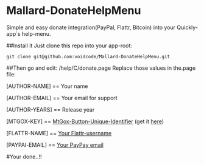 Mallard-DonateHelpMenu
======================

Simple and easy donate integration(PayPal, Flattr, Bitcoin) into your Quickly-app´s help-menu.

##Install it
Just clone this repo into your app-root:

    git clone git@github.com:voidcode/Mallard-DonateHelpMenu.git    

##Then go and edit: /help/C/donate.page
Replace those values in the.page file:

[AUTHOR-NAME] == Your name

[AUTHOR-EMAIL] == Your email for support

[AUTHOR-YEARS] == Release year

[MTGOX-KEY] == [MtGox-Button-Unique-Identifier](https://payment.mtgox.com/488c9e21-af83-4178-ac24-d0ac544a1fdb) (get it [here](https://mtgox.com/merchant/checkout))

[FLATTR-NAME] == [Your Flattr-username](https://flattr.com)

[PAYPAl-EMAIL] == [Your PayPay email](https://www.paypal.com)

#Your done..!!
